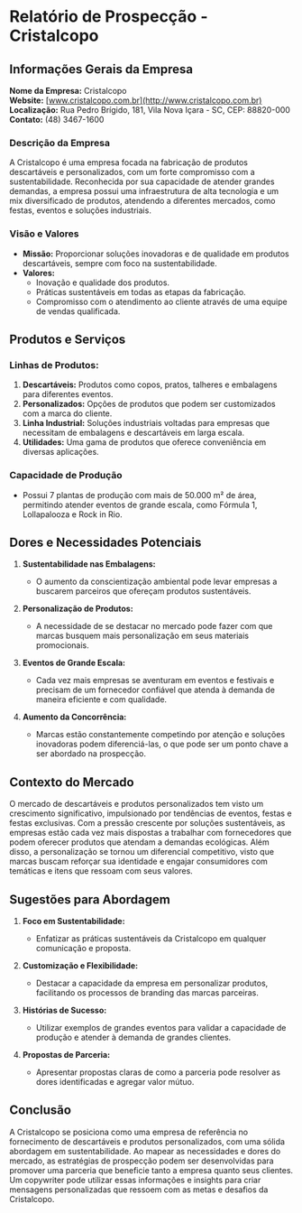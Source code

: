 # Relatório de Prospecção - Cristalcopo

## Informações Gerais da Empresa
**Nome da Empresa:** Cristalcopo  
**Website:** [www.cristalcopo.com.br](http://www.cristalcopo.com.br)  
**Localização:** Rua Pedro Brígido, 181, Vila Nova Içara - SC, CEP: 88820-000  
**Contato:** (48) 3467-1600  

### Descrição da Empresa
A Cristalcopo é uma empresa focada na fabricação de produtos descartáveis e personalizados, com um forte compromisso com a sustentabilidade. Reconhecida por sua capacidade de atender grandes demandas, a empresa possui uma infraestrutura de alta tecnologia e um mix diversificado de produtos, atendendo a diferentes mercados, como festas, eventos e soluções industriais.

### Visão e Valores 
- **Missão:** Proporcionar soluções inovadoras e de qualidade em produtos descartáveis, sempre com foco na sustentabilidade.
- **Valores:**
  - Inovação e qualidade dos produtos.
  - Práticas sustentáveis em todas as etapas da fabricação.
  - Compromisso com o atendimento ao cliente através de uma equipe de vendas qualificada.

## Produtos e Serviços
### Linhas de Produtos:
1. **Descartáveis:** Produtos como copos, pratos, talheres e embalagens para diferentes eventos.
2. **Personalizados:** Opções de produtos que podem ser customizados com a marca do cliente.
3. **Linha Industrial:** Soluções industriais voltadas para empresas que necessitam de embalagens e descartáveis em larga escala.
4. **Utilidades:** Uma gama de produtos que oferece conveniência em diversas aplicações.

### Capacidade de Produção
- Possui 7 plantas de produção com mais de 50.000 m² de área, permitindo atender eventos de grande escala, como Fórmula 1, Lollapalooza e Rock in Rio.

## Dores e Necessidades Potenciais
1. **Sustentabilidade nas Embalagens:**
   - O aumento da conscientização ambiental pode levar empresas a buscarem parceiros que ofereçam produtos sustentáveis.
   
2. **Personalização de Produtos:**
   - A necessidade de se destacar no mercado pode fazer com que marcas busquem mais personalização em seus materiais promocionais.
   
3. **Eventos de Grande Escala:**
   - Cada vez mais empresas se aventuram em eventos e festivais e precisam de um fornecedor confiável que atenda à demanda de maneira eficiente e com qualidade.

4. **Aumento da Concorrência:**
   - Marcas estão constantemente competindo por atenção e soluções inovadoras podem diferenciá-las, o que pode ser um ponto chave a ser abordado na prospecção.

## Contexto do Mercado
O mercado de descartáveis e produtos personalizados tem visto um crescimento significativo, impulsionado por tendências de eventos, festas e festas exclusivas. Com a pressão crescente por soluções sustentáveis, as empresas estão cada vez mais dispostas a trabalhar com fornecedores que podem oferecer produtos que atendam a demandas ecológicas. Além disso, a personalização se tornou um diferencial competitivo, visto que marcas buscam reforçar sua identidade e engajar consumidores com temáticas e itens que ressoam com seus valores.

## Sugestões para Abordagem
1. **Foco em Sustentabilidade:**
   - Enfatizar as práticas sustentáveis da Cristalcopo em qualquer comunicação e proposta.
   
2. **Customização e Flexibilidade:**
   - Destacar a capacidade da empresa em personalizar produtos, facilitando os processos de branding das marcas parceiras.
   
3. **Histórias de Sucesso:**
   - Utilizar exemplos de grandes eventos para validar a capacidade de produção e atender à demanda de grandes clientes.
   
4. **Propostas de Parceria:**
   - Apresentar propostas claras de como a parceria pode resolver as dores identificadas e agregar valor mútuo.

## Conclusão
A Cristalcopo se posiciona como uma empresa de referência no fornecimento de descartáveis e produtos personalizados, com uma sólida abordagem em sustentabilidade. Ao mapear as necessidades e dores do mercado, as estratégias de prospecção podem ser desenvolvidas para promover uma parceria que beneficie tanto a empresa quanto seus clientes. Um copywriter pode utilizar essas informações e insights para criar mensagens personalizadas que ressoem com as metas e desafios da Cristalcopo.